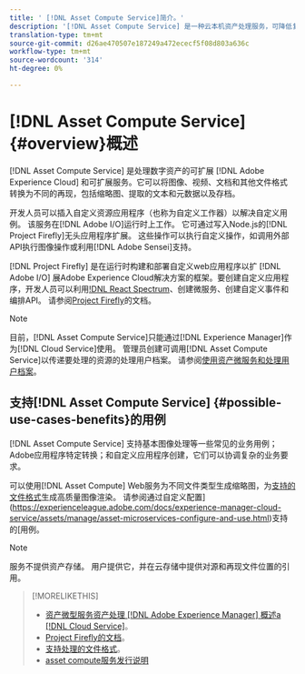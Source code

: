 ```yaml
---
title: ' [!DNL Asset Compute Service]简介。'
description: '[!DNL Asset Compute Service] 是一种云本机资产处理服务，可降低复杂性并提高可扩展性。'
translation-type: tm+mt
source-git-commit: d26ae470507e187249a472ececf5f08d803a636c
workflow-type: tm+mt
source-wordcount: '314'
ht-degree: 0%

---
```



# [!DNL Asset Compute Service] {#overview}概述

[!DNL Asset Compute Service] 是处理数字资产的可扩展 [!DNL Adobe Experience Cloud] 和可扩展服务。它可以将图像、视频、文档和其他文件格式转换为不同的再现，包括缩略图、提取的文本和元数据以及存档。

开发人员可以插入自定义资源应用程序（也称为自定义工作器）以解决自定义用例。 该服务在[!DNL Adobe I/O]运行时上工作。 它可通过写入Node.js的[!DNL Project Firefly]无头应用程序扩展。 这些操作可以执行自定义操作，如调用外部API执行图像操作或利用[!DNL Adobe Sensei]支持。

[!DNL Project Firefly] 是在运行时构建和部署自定义web应用程序以扩 [!DNL Adobe I/O] 展Adobe Experience Cloud解决方案的框架。要创建自定义应用程序，开发人员可以利用[!DNL React Spectrum](Adobe的UI工具包)、创建微服务、创建自定义事件和编排API。 请参阅[Project Firefly](https://www.adobe.io/apis/experienceplatform/project-firefly/docs.html)的文档。

>[!NOTE]
>
>目前，[!DNL Asset Compute Service]只能通过[!DNL Experience Manager]作为[!DNL Cloud Service]使用。 管理员创建可调用[!DNL Asset Compute Service]以传递要处理的资源的处理用户档案。 请参阅[使用资产微服务和处理用户档案](https://experienceleague.adobe.com/docs/experience-manager-cloud-service/assets/manage/asset-microservices-configure-and-use.html)。

## 支持[!DNL Asset Compute Service] {#possible-use-cases-benefits}的用例

[!DNL Asset Compute Service] 支持基本图像处理等一些常见的业务用例；Adobe应用程序特定转换；和自定义应用程序创建，它们可以协调复杂的业务要求。

可以使用[!DNL Asset Compute] Web服务为不同文件类型生成缩略图，为[支持的文件格式](https://experienceleague.adobe.com/docs/experience-manager-cloud-service/assets/file-format-support.html)生成高质量图像渲染。 请参阅通过自定义配置](https://experienceleague.adobe.com/docs/experience-manager-cloud-service/assets/manage/asset-microservices-configure-and-use.html)支持的[用例。

>[!NOTE]
>
>服务不提供资产存储。 用户提供它，并在云存储中提供对源和再现文件位置的引用。

<!-- TBD: Should this be mentioned in the docs?

|Asset Compute Service does not do this|Expectations from implementing client|
|---|---|
| Binary uploads or API-based asset ingestion. | Use other methods to ingest assets. |
| Store binaries or any persisted data across processing requests.| Each request is independent so treat it as a standalone request by sharing binary and processing instructions. |
| Store any configurations such as processing rules or settings for a user or an organization's account. | Add processing request to each request/instruction. |
| Direct event handling of asset creation events from storage systems and processing completed notifications, and errors. | Use [!DNL Adobe I/O] Events and other methods. |

-->

>[!MORELIKETHIS]
>
>* [资产微型服务资产处理 [!DNL Adobe Experience Manager] 概述a [!DNL Cloud Service]](https://experienceleague.adobe.com/docs/experience-manager-cloud-service/assets/asset-microservices-overview.html)。
>* [Project Firefly的文档](https://www.adobe.io/apis/experienceplatform/project-firefly/docs.html)。
>* [支持处理的文件格式](https://experienceleague.adobe.com/docs/experience-manager-cloud-service/assets/file-format-support.html)。
>* [asset compute服务发行说明](release-notes.md)


<!-- **TBD:**
* Clarify the service can only be used within AEM as Cloud Service. The docs provided as context for custom application developers. Not to be used as a standalone service.
  ** and API as that plays a role in custom applications (accepting standard params, invoking Nui itself in the future, etc. (this is an outlook))

* link to aem as cloud service docs on asset ingestion and customization with processing profiles.
-->
